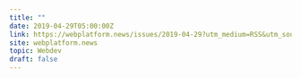 ```yaml
---
title: ""
date: 2019-04-29T05:00:00Z
link: https://webplatform.news/issues/2019-04-29?utm_medium=RSS&utm_source=hune
site: webplatform.news
topic: Webdev
draft: false
---
```

